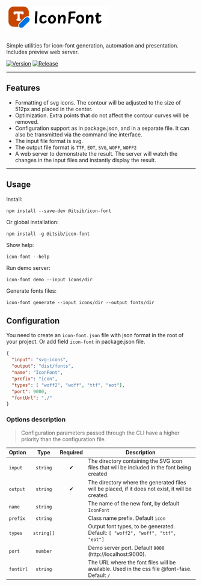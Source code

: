 <a href="https://github.com/itsib/icon-font">
    <picture>
      <source media="(prefers-color-scheme: dark)" srcset="https://raw.githubusercontent.com/itsib/icon-font/refs/heads/master/assets/brand.svg">
      <img alt="IconFont logo" height="60" style="margin: 20px 0;" src="https://raw.githubusercontent.com/itsib/icon-font/refs/heads/master/assets/brand-black.svg" />
    </picture>
</a>

Simple utilities for icon-font generation, automation and presentation. Includes preview web server.

[![Version](https://img.shields.io/badge/version-0.2.14-blue.svg?cacheSeconds=2592000&label=Version)](https://www.npmjs.com/package/@itsib/icon-font)
[![Release](https://github.com/itsib/icon-font/actions/workflows/main.yaml/badge.svg)](https://github.com/itsib/icon-font/actions/workflows/main.yaml)

---

## Features

- Formatting of svg icons. The contour will be adjusted to the size of 512px and placed in the center.
- Optimization. Extra points that do not affect the contour curves will be removed.
- Configuration support as in package.json, and in a separate file. It can also be transmitted via the command line interface.
- The input file format is svg.
- The output file format is `TTF`, `EOT`, `SVG`, `WOFF`, `WOFF2`
- A web server to demonstrate the result. The server will watch the changes in the input files and instantly display the result.

---

## Usage

Install:

```shell
npm install --save-dev @itsib/icon-font
```

Or global installation:

```shell
npm install -g @itsib/icon-font
```

Show help:

```shell
icon-font --help
```

Run demo server:

```shell
icon-font demo --input icons/dir
```

Generate fonts files:

```shell
icon-font generate --input icons/dir --output fonts/dir
```

## Configuration

You need to create an `icon-font.json` file with json format in the root of your project. Or add field `icon-font` in package.json file.

```json
{
  "input": "svg-icons",
  "output": "dist/fonts",
  "name": "IconFont",
  "prefix": "icon",
  "types": [ "woff2", "woff", "ttf", "eot"],
  "port": 9000,
  "fontUrl": "./"
}
```

### Options description

> Configuration parameters passed through the CLI have a higher priority than the configuration file.

| Option    |    Type    | Required | Description                                                                                       |
|:----------|:----------:|:--------:|---------------------------------------------------------------------------------------------------|
| `input`   |  `string`  |    ✔     | The directory containing the SVG icon files that will be included in the font being created       |
| `output`  |  `string`  |    ✔     | The directory where the generated files will be placed, if it does not exist, it will be created. |
| `name`    |  `string`  |          | The name of the new font, by default `IconFont`                                                   |
| `prefix`  |  `string`  |          | Class name prefix. Default `icon`                                                                 |
| `types`   | `string[]` |          | Output font types, to be generated. Default: `[ "woff2", "woff", "ttf", "eot"]`                   |
| `port`    |  `number`  |          | Demo server port. Default `9000` (http://localhost:9000).                                         |
| `fontUrl` |  `string`  |          | The URL where the font files will be available. Used in the css file @font-fase. Default `/`      |


